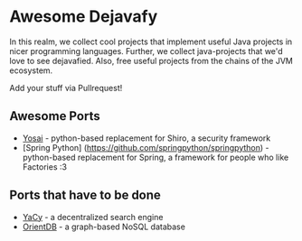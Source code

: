 Awesome Dejavafy
====

In this realm, we collect cool projects that implement useful Java projects in nicer programming languages.
Further, we collect java-projects that we'd love to see dejavafied.
Also, free useful projects from the chains of the JVM ecosystem.

Add your stuff via Pullrequest!

Awesome Ports
-----

  * [Yosai](https://github.com/YosaiProject/yosai) - python-based replacement for Shiro, a security framework
  * [Spring Python] (https://github.com/springpython/springpython) - python-based replacement for Spring, a framework for people who like Factories :3

Ports that have to be done
-----

  * [YaCy](https://github.com/yacy/yacy_search_server) - a decentralized search engine
  * [OrientDB](https://github.com/orientechnologies/orientdb) - a graph-based NoSQL database
